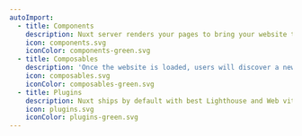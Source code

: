 ```yaml
---
autoImport:
  - title: Components
    description: Nuxt server renders your pages to bring your website the full visibility it deserves so users will find you website.
    icon: components.svg
    iconColor: components-green.svg
  - title: Composables
    description: 'Once the website is loaded, users will discover a new experience: an application feeling right into their browser.'
    icon: composables.svg
    iconColor: composables-green.svg
  - title: Plugins
    description: Nuxt ships by default with best Lighthouse and Web vitals score so users won’t wait for accessing your website.
    icon: plugins.svg
    iconColor: plugins-green.svg
---
```

